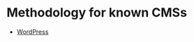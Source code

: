 # Methodology for known CMSs
- [WordPress](https://github.com/kiro6/penetration-testing-notes/blob/main/web%20pentest/Attacking%20CMS/WordPress.md)
